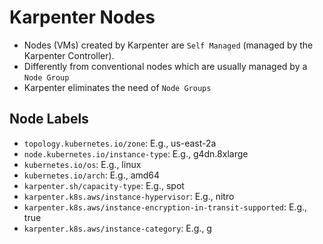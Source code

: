 # Karpenter Nodes

- Nodes (VMs) created by Karpenter are `Self Managed` (managed by the Karpenter Controller).
- Differently from conventional nodes which are usually managed by a `Node Group`
- Karpenter eliminates the need of `Node Groups`

## Node Labels

- `topology.kubernetes.io/zone`: E.g., us-east-2a
- `node.kubernetes.io/instance-type`: E.g., g4dn.8xlarge
- `kubernetes.io/os`: E.g., linux
- `kubernetes.io/arch`: E.g., amd64
- `karpenter.sh/capacity-type`: E.g., spot
- `karpenter.k8s.aws/instance-hypervisor`: E.g., nitro
- `karpenter.k8s.aws/instance-encryption-in-transit-supported`: E.g., true
- `karpenter.k8s.aws/instance-category`: E.g., g
